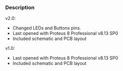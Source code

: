 ### Description

v2.0:
- Changed LEDs and Buttons pins.
- Last opened with Proteus 8 Professional v8.13 SP0
- Included schematic and PCB layout

v1.0:
- Last opened with Proteus 8 Professional v8.13 SP0
- Included schematic and PCB layout
